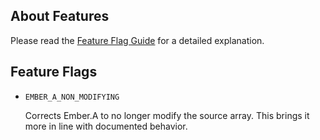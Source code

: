## About Features

Please read the [Feature Flag Guide](https://guides.emberjs.com/release/configuring-ember/feature-flags/)
for a detailed explanation.

## Feature Flags

<!--
* `FLAG_NAME_HERE`

  Flag description here.
-->
* `EMBER_A_NON_MODIFYING`

  Corrects Ember.A to no longer modify the source array. This brings it more in line with documented behavior.
